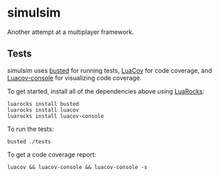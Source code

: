 # simulsim
Another attempt at a multiplayer framework.

## Tests
simulsim uses [busted](https://olivinelabs.com/busted/) for running tests, [LuaCov](https://keplerproject.github.io/luacov/) for code coverage, and [Luacov-console](https://github.com/spacewander/luacov-console) for visualizing code coverage.

To get started, install all of the dependencies above using [LuaRocks](https://luarocks.org/):

    luarocks install busted
    luarocks install luacov
    luarocks install luacov-console

To run the tests:

    busted ./tests

To get a code coverage report:

    luacov && luacov-console && luacov-console -s

